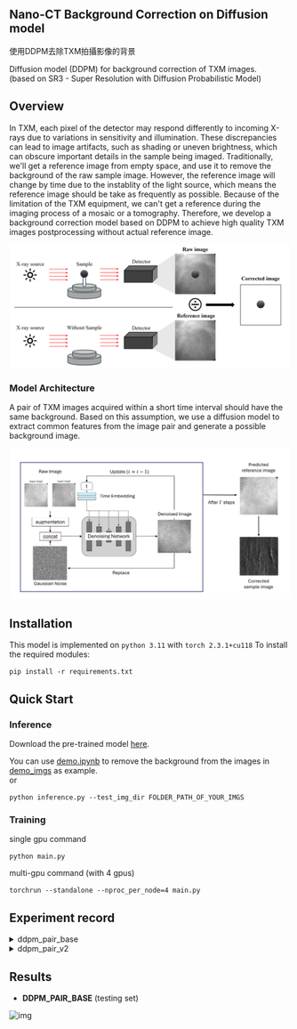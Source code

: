 ## Nano-CT Background Correction on Diffusion model

使用DDPM去除TXM拍攝影像的背景  

Diffusion model (DDPM) for background correction of TXM images.  
(based on SR3 - Super Resolution with Diffusion Probabilistic Model)

## Overview  

In TXM, each pixel of the detector may respond differently to incoming X-rays due to variations in sensitivity and illumination. These discrepancies can lead to image artifacts, such as shading or uneven brightness, which can obscure important details in the sample being imaged. Traditionally, we'll get a reference image from empty space, and use it to remove the background of the raw sample image. However, the reference image will change by time due to the instablity of the light source, which means the reference image should be take as frequently as possible. Because of the limitation of the TXM equipment, we can't get a reference during the imaging process of a mosaic or a tomography. Therefore, we develop a background correction model based on DDPM to achieve high quality TXM images postprocessing without actual reference image.  

![img](figs/background_correction.png)

### Model Architecture 

A pair of TXM images acquired within a short time interval should have the same background. Based on this assumption, we use a diffusion model to extract common features from the image pair and generate a possible background image.

![img](figs/architecture.png)

## Installation  

This model is implemented on `python 3.11` with `torch 2.3.1+cu118` 
To install the required modules:  
```
pip install -r requirements.txt
```

## Quick Start  

### Inference

Download the pre-trained model [here]().

You can use [demo.ipynb](demo.ipynb) to remove the background from the images in [demo_imgs](demo_imgs) as example.  
or  
```
python inference.py --test_img_dir FOLDER_PATH_OF_YOUR_IMGS
```

### Training

single gpu command
```
python main.py
```

multi-gpu command (with 4 gpus) 
```
torchrun --standalone --nproc_per_node=4 main.py
```

## Experiment record  

<details>
<summary>ddpm_pair_base</summary>
模型結構使用較高的channels數及較低的深度，DDPM的參數則用原論文的設定。而且`uncon_ratio`一定要至少設到0.5以上，不然產生出來的reference會很容易抓到樣本的特徵。
</details>

<details>
<summary>ddpm_pair_v2</summary>
增加了模型深度並砍了channel數，
</details>

## Results

* **DDPM_PAIR_BASE** (testing set)  
  
![img](figs/ddpm_pair_base.png)